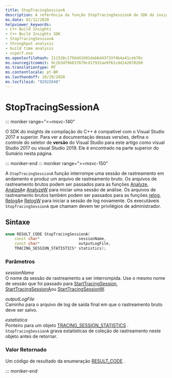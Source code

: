 ```yaml
---
title: StopTracingSessionA
description: A referência da função StopTracingSessionA do SDK do insights de compilação do C++.
ms.date: 02/12/2020
helpviewer_keywords:
- C++ Build Insights
- C++ Build Insights SDK
- StopTracingSessionA
- throughput analysis
- build time analysis
- vcperf.exe
ms.openlocfilehash: 211538c1756d41b91dab6d43f33f4b4a41ceb70c
ms.sourcegitcommit: 9c2b3df9b837879cd17932ae9f61cdd142078260
ms.translationtype: MT
ms.contentlocale: pt-BR
ms.lasthandoff: 10/29/2020
ms.locfileid: "92922648"
---
```

# <a name="stoptracingsessiona"></a>StopTracingSessionA

::: moniker range="<=msvc-140"

O SDK do insights de compilação do C++ é compatível com o Visual Studio 2017 e superior. Para ver a documentação dessas versões, defina o controle do seletor de **versão** do Visual Studio para este artigo como visual Studio 2017 ou visual Studio 2019. Ele é encontrado na parte superior do Sumário nesta página.

::: moniker-end
::: moniker range=">=msvc-150"

A `StopTracingSessionA` função interrompe uma sessão de rastreamento em andamento e produz um arquivo de rastreamento bruto. Os arquivos de rastreamento brutos podem ser passados para as funções [Analyze](analyze.md), [AnalzeA](analyze-a.md)e [AnalyzeW](analyze-w.md) para iniciar uma sessão de análise. Os arquivos de rastreamento brutos também podem ser passados para as funções [relog](relog.md), [RelogA](relog-a.md)e [RelogW](relog-w.md) para iniciar a sessão de log novamente. Os executáveis `StopTracingSessionA` que chamam devem ter privilégios de administrador.

## <a name="syntax"></a>Sintaxe

```cpp
enum RESULT_CODE StopTracingSessionA(
    const char*                 sessionName,
    const char*                 outputLogFile,
    TRACING_SESSION_STATISTICS* statistics);
```

### <a name="parameters"></a>Parâmetros

*sessionName*\
O nome da sessão de rastreamento a ser interrompida. Use o mesmo nome de sessão que foi passado para [StartTracingSession](start-tracing-session.md), [StartTracingSessionA](start-tracing-session-a.md)ou [StartTracingSessionW](start-tracing-session-w.md).

*outputLogFile*\
Caminho para o arquivo de log de saída final em que o rastreamento bruto deve ser salvo.

*estatística*\
Ponteiro para um objeto [TRACING_SESSION_STATISTICS](../other-types/tracing-session-statistics-struct.md) . `StopTracingSessionA` grava estatísticas de coleção de rastreamento neste objeto antes de retornar.

### <a name="return-value"></a>Valor Retornado

Um código de resultado da enumeração [RESULT_CODE](../other-types/result-code-enum.md) .

::: moniker-end
